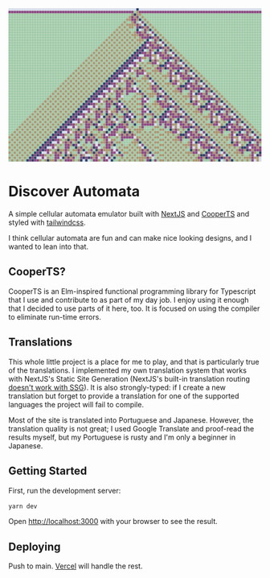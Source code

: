 <picture>
 <source media="(prefers-color-scheme: dark)" srcset="https://raw.githubusercontent.com/spejamchr/discover-automata/main/5.7.685970445153587909765156071183826318147427356496819909180746345369600859897652333069673-dark.png">
 <source media="(prefers-color-scheme: light)" srcset="https://raw.githubusercontent.com/spejamchr/discover-automata/main/5.7.685970445153587909765156071183826318147427356496819909180746345369600859897652333069673-light.png">
 <img alt="A pattern generated with a 5-state cellular automaton" src="https://raw.githubusercontent.com/spejamchr/discover-automata/main/5.7.685970445153587909765156071183826318147427356496819909180746345369600859897652333069673-light.png">
</picture>

# Discover Automata

A simple cellular automata emulator built with [NextJS] and [CooperTS] and styled with
[tailwindcss].

I think cellular automata are fun and can make nice looking designs, and I wanted to lean into that.

[NextJS]: https://nextjs.org/
[CooperTS]: https://github.com/execonline-inc/CooperTS
[tailwindcss]: https://tailwindcss.com/

## CooperTS?

CooperTS is an Elm-inspired functional programming library for Typescript that I use and contribute
to as part of my day job. I enjoy using it enough that I decided to use parts of it here, too. It is
focused on using the compiler to eliminate run-time errors.

## Translations

This whole little project is a place for me to play, and that is particularly true of the
translations. I implemented my own translation system that works with NextJS's Static Site
Generation (NextJS's built-in translation routing [doesn't work with SSG]). It is also
strongly-typed: if I create a new translation but forget to provide a translation for one of the
supported languages the project will fail to compile.

Most of the site is translated into Portuguese and Japanese. However, the translation quality is not
great; I used Google Translate and proof-read the results myself, but my Portuguese is rusty and I'm
only a beginner in Japanese.

[doesn't work with SSG]: https://nextjs.org/docs/advanced-features/i18n-routing#how-does-this-work-with-static-generation

## Getting Started

First, run the development server:

```bash
yarn dev
```

Open [http://localhost:3000](http://localhost:3000) with your browser to see the result.

## Deploying

Push to main. [Vercel] will handle the rest.

[Vercel]: https://vercel.com/dashboard
